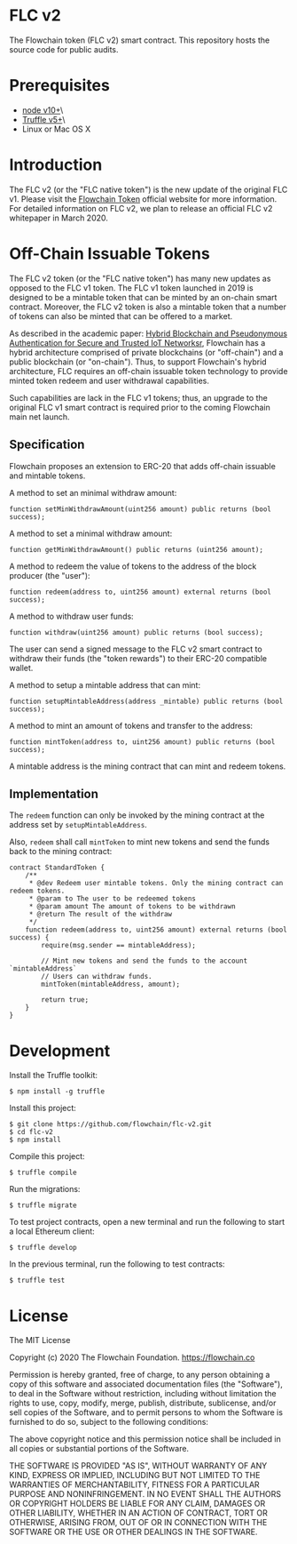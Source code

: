 # FLC v2

The Flowchain token (FLC v2) smart contract. This repository hosts the source code for public audits.

# Prerequisites

* [node v10+](https://nodejs.org)\
* [Truffle v5+](https://truffleframework.com)\
* Linux or Mac OS X

# Introduction

The FLC v2 (or the "FLC native token") is the new update of the original FLC v1. Please visit the [Flowchain Token](https://flowchain.co/token.html) official website for more information. For detailed information on FLC v2, we plan to release an official FLC v2 whitepaper in March 2020.

# Off-Chain Issuable Tokens

The FLC v2 token (or the "FLC native token") has many new updates as opposed to the FLC v1 token. The FLC v1 token launched in 2019 is designed to be a mintable token that can be minted by an on-chain smart contract. Moreover, the FLC v2 token is also a mintable token that a number of tokens can also be minted that can be offered to a market.

As described in the academic paper: [Hybrid Blockchain and Pseudonymous Authentication for Secure and Trusted IoT Networksr](https://dl.acm.org/citation.cfm?doid=3292384.3292388), Flowchain has a hybrid architecture comprised of private blockchains (or "off-chain") and a public blockchain (or "on-chain"). Thus, to support Flowchain's hybrid architecture, FLC requires an off-chain issuable token technology to provide minted token redeem and user withdrawal capabilities. 

Such capabilities are lack in the FLC v1 tokens; thus, an upgrade to the original FLC v1 smart contract is required prior to the coming Flowchain main net launch.

## Specification

Flowchain proposes an extension to ERC-20 that adds off-chain issuable and mintable tokens.

A method to set an minimal withdraw amount:

```solidity
function setMinWithdrawAmount(uint256 amount) public returns (bool success);
```

A method to set a minimal withdraw amount:

```solidity
function getMinWithdrawAmount() public returns (uint256 amount);
```

A method to redeem the value of tokens to the address of the block producer (the "user"):

```solidity
function redeem(address to, uint256 amount) external returns (bool success);
```

A method to withdraw user funds:

```solidity
function withdraw(uint256 amount) public returns (bool success);
```

The user can send a signed message to the FLC v2 smart contract to withdraw their funds (the "token rewards") to their ERC-20 compatible wallet.

A method to setup a mintable address that can mint:

```solidity
function setupMintableAddress(address _mintable) public returns (bool success);
```

A method to mint an amount of tokens and transfer to the address:

```solidity
function mintToken(address to, uint256 amount) public returns (bool success);
```

A mintable address is the mining contract that can mint and redeem tokens.

## Implementation

The `redeem` function can only be invoked by the mining contract at the address set by `setupMintableAddress`. 

Also, `redeem` shall call `mintToken` to mint new tokens and send the funds back to the mining contract:

```
contract StandardToken {
    /**
     * @dev Redeem user mintable tokens. Only the mining contract can redeem tokens.
     * @param to The user to be redeemed tokens     
     * @param amount The amount of tokens to be withdrawn
     * @return The result of the withdraw
     */
    function redeem(address to, uint256 amount) external returns (bool success) {
        require(msg.sender == mintableAddress);    

        // Mint new tokens and send the funds to the account `mintableAddress`
        // Users can withdraw funds.
        mintToken(mintableAddress, amount);

        return true;
    }
}
```

# Development

Install the Truffle toolkit:

```
$ npm install -g truffle
```

Install this project:

```
$ git clone https://github.com/flowchain/flc-v2.git
$ cd flc-v2
$ npm install
```

Compile this project:

```
$ truffle compile
```

Run the migrations:

```
$ truffle migrate
```

To test project contracts, open a new terminal and run the following to start a local Ethereum client:

```
$ truffle develop
```

In the previous terminal, run the following to test contracts:

```
$ truffle test
```

# License

The MIT License

Copyright (c) 2020 The Flowchain Foundation. https://flowchain.co

Permission is hereby granted, free of charge, to any person obtaining a copy
of this software and associated documentation files (the "Software"), to deal
in the Software without restriction, including without limitation the rights
to use, copy, modify, merge, publish, distribute, sublicense, and/or sell
copies of the Software, and to permit persons to whom the Software is
furnished to do so, subject to the following conditions:

The above copyright notice and this permission notice shall be included in
all copies or substantial portions of the Software.

THE SOFTWARE IS PROVIDED "AS IS", WITHOUT WARRANTY OF ANY KIND, EXPRESS OR
IMPLIED, INCLUDING BUT NOT LIMITED TO THE WARRANTIES OF MERCHANTABILITY,
FITNESS FOR A PARTICULAR PURPOSE AND NONINFRINGEMENT. IN NO EVENT SHALL THE
AUTHORS OR COPYRIGHT HOLDERS BE LIABLE FOR ANY CLAIM, DAMAGES OR OTHER
LIABILITY, WHETHER IN AN ACTION OF CONTRACT, TORT OR OTHERWISE, ARISING FROM,
OUT OF OR IN CONNECTION WITH THE SOFTWARE OR THE USE OR OTHER DEALINGS IN
THE SOFTWARE.